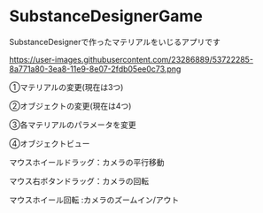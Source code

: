 # SubstanceDesignerGame
SubstanceDesignerで作ったマテリアルをいじるアプリです

https://user-images.githubusercontent.com/23286889/53722285-8a771a80-3ea8-11e9-8e07-2fdb05ee0c73.png

①マテリアルの変更(現在は3つ)

②オブジェクトの変更(現在は4つ)

③各マテリアルのパラメータを変更

④オブジェクトビュー

  マウスホイールドラッグ：カメラの平行移動
  
  マウス右ボタンドラッグ：カメラの回転
  
  マウスホイール回転    :カメラのズームイン/アウト
